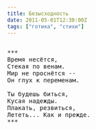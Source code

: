 ```yaml
---
title: Безысходность
date: 2011-05-01T12:30:00Z
tags: ["готика", "стихи"]
---
```


<pre>

***
Время несётся,
Стекая по венам.
Мир не проснётся --
Он глух к переменам.

Ты будешь биться,
Кусая надежды.
Плакать, резвиться,
Лететь... Как и прежде.
***



</pre>
